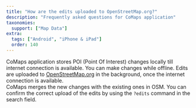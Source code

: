 ```yaml
---
title: "How are the edits uploaded to OpenStreetMap.org?"
description: "Frequently asked questions for CoMaps application"
taxonomies:
  support: ["Map Data"]
extra:
  tags: ["Android", "iPhone & iPad"]
  order: 140
---
```


CoMaps application stores POI (Point Of Interest) changes locally till internet connection is available. You can make changes while offline. Edits are uploaded to [OpenStreetMap.org](https://osm.org) in the background, once the internet connection is available.  
CoMaps merges the new changes with the existing ones in OSM. You can confirm the correct upload of the edits by using the `?edits` command in the search field.
